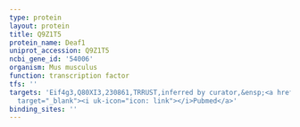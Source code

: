 ```yaml
---
type: protein
layout: protein
title: Q9Z1T5
protein_name: Deaf1
uniprot_accession: Q9Z1T5
ncbi_gene_id: '54006'
organism: Mus musculus
function: transcription factor
tfs: ''
targets: 'Eif4g3,Q80XI3,230861,TRRUST,inferred by curator,&ensp;<a href="https://www.ncbi.nlm.nih.gov/pubmed/?term=22923498%5Buid%5D"
  target="_blank"><i uk-icon="icon: link"></i>Pubmed</a>'
binding_sites: ''
---
```

